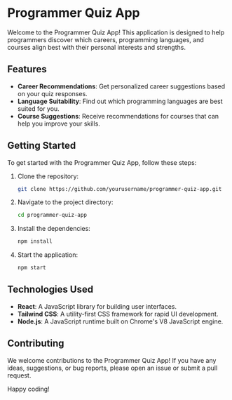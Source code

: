 # Programmer Quiz App

Welcome to the Programmer Quiz App! This application is designed to help programmers discover which careers, programming languages, and courses align best with their personal interests and strengths.

## Features

- **Career Recommendations**: Get personalized career suggestions based on your quiz responses.
- **Language Suitability**: Find out which programming languages are best suited for you.
- **Course Suggestions**: Receive recommendations for courses that can help you improve your skills.

## Getting Started

To get started with the Programmer Quiz App, follow these steps:

1. Clone the repository:
    ```bash
    git clone https://github.com/yourusername/programmer-quiz-app.git
    ```
2. Navigate to the project directory:
    ```bash
    cd programmer-quiz-app
    ```
3. Install the dependencies:
    ```bash
    npm install
    ```
4. Start the application:
    ```bash
    npm start
    ```

## Technologies Used

- **React**: A JavaScript library for building user interfaces.
- **Tailwind CSS**: A utility-first CSS framework for rapid UI development.
- **Node.js**: A JavaScript runtime built on Chrome's V8 JavaScript engine.

## Contributing

We welcome contributions to the Programmer Quiz App! If you have any ideas, suggestions, or bug reports, please open an issue or submit a pull request.

Happy coding!